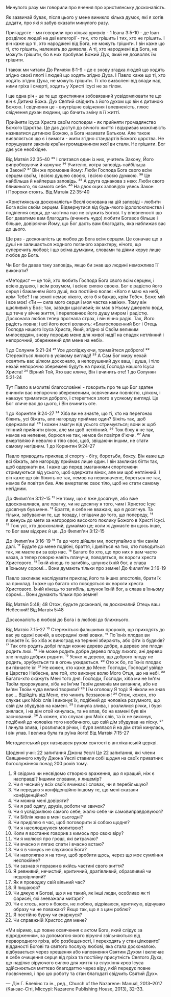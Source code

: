Минулого разу ми говорили про вчення про християнську досконалість. 

Як зазвичай буває, після цього у мене виникло кілька думок, які я хотів додати, про які я забув сказати минулого разу. 

Пригадуєте - ми говорили про кілька уривків - 1 Івана 3:5-10 - де Іван розділює людей на дві категорії - тих, хто грішить і тих, хто не грішить. І він каже що ті, хто народжені від Бога, не можуть грішити. І він каже що ті, хто грішить, належать до диявола. А ті, хто народжені від Бога, не можуть грішити, бо в них пробуває Божий Дух, який не дозволяє їм грішити.

І також ми читали До Римлян 8:1-9 - де є знову згадка людей що ходять згідно своєї плоті і людей що ходять згідно Духа. І Павло каже що ті, хто ходять згідно Духа, не можуть грішити. Ті хто визволені від влади над ними гріха і смерті, ходить у Христі Ісусі не за тілом. 

І ще одна річ - це те що християнин зобовязаний усвідомлювати те що він є Дитина Божа. Дух Святий свідчить з його духом що він є дитиною Божою. І свідчення це - внутрішнє свідчення і впевненість, плюс свідчення духан людини, що бачить зміну в її житті.

Прийняти Ісуса Христа своїм господом - як прийняти громадянство Божого Царства. Це дає доступ до вічного життя і відкриває можливість називатися дитиною Божою, а Бога називати Батьком. Але також виявляється що є і вимоги - жити згідно стандартів Божого царства. Не порушувати законів країни громадянином якої ви стали. Не грішити. Бог дає усе необхідне.


Від Матвія 22:35-40
³⁵ І спитався один із них, учитель Закону, Його випробовуючи й кажучи: ³⁶ Учителю, котра заповідь найбільша в Законі? ³⁷ Він же промовив йому: Люби Господа Бога свого всім серцем своїм, і всією душею своєю, і всією своєю думкою. ³⁸ Це найбільша й найперша заповідь. ³⁹ А друга однакова з нею: Люби свого ближнього, як самого себе. ⁴⁰ На двох оцих заповідях увесь Закон і Пророки стоять. 
Від Матвія 22:35-40

«Християнська досконалість» Веслі основана на цій заповіді - любити Бога всім своїм серцем. Відвернутися від будь-якого ідолопоклонства і поділення серця, де частина нас не служить Богові. І у впевненості що Бог даватиме вам благодать (вчинить чудо) любити Богавсе більше і більше, довіряючи Йому, що Бог дасть вам благодать, яка наближає вас до цього. 

Ще раз - досконалість це любов до Бога всім серцем. Це означає що в душі не залишається жодного поганого характеру, нічого, що суперечить любові; і що всіма думками, словами та діями керує лише любов до Бога.

Чи Бог би давав таку заповідь, якщо би знав що людині неможливо її виконати? 

«Методист — це той, хто любить Господа Бога свого всім серцем, і всією душею, і всім розумом, і всією силою своєю. Бог є радістю його серця і бажанням його душі, яка постійно волає: «Кого я маю на небі, крім Тебе? І на землі немає нікого, кого б я бажав, крім Тебе». Боже мій і все моє! «Ти — сила мого серця і моя частка навіки». Тому він щасливий у Бозі; так, завжди щасливий; як має в Ньому джерело води, що тече у вічне життя, і переповнює його душу миром і радістю. Досконала любов тепер прогнала страх, і він вічно радіє. Так, Його радість повна; і всі його кості волають: «Благословенний Бог і Отець Господа нашого Ісуса Христа, Який, згідно зі Своїм великим милосердям, знову породив мене для живої надії на спадок нетлінний і непорочний, збережений для мене на небі».

1 до Солунян 5:21-24
²¹ Усе досліджуючи, тримайтеся доброго! ²² Стережіться лихого в усякому вигляді! ²³ А Сам Бог миру нехай освятить вас цілком досконало, а непорушений дух ваш, і душа, і тіло нехай непорочно збережені будуть на прихід Господа нашого Ісуса Христа! ²⁴ Вірний Той, Хто вас кличе, Він і вчинить оте!
1 до Солунян 5:21-24

Тут Павло в молитві благословінні - говорить про те що Бог здатен вчинити вас непорочно збереженими, освяченими повністю, цілком, і наказує триматися доброго, і стерегтися злого в усякому вигляді. Це Бог кличе вас до цього, і Він вчинить оте.

1 до Коринтян 9:24-27
²⁴ Хіба ви не знаєте, що ті, хто на перегонах біжить, усі біжать, але нагороду приймає один? Біжіть так, щоб одержали ви! 
²⁵ І кожен змагун від усього стримується; вони ж щоб тлінний прийняти вінок, але ми щоб нетлінний. ²⁶ Тож біжу я не так, немов на непевне, борюся не так, немов би повітря б'ючи. ²⁷ Але вмертвляю й неволю я тіло своє, щоб, звіщаючи іншим, не стати самому негідним.
1 до Коринтян 9:24-27

Павло приводить приклад зі спорту - бігу, боротьби, боксу. Він каже що всі біжать, але нагороду приймає лише один. І він закликає бігти так, щоб одержати ви. І каже що перед змаганнями спортсмени стримуються від усього, щоб одержати вінок, але ми щоб нетлінний. І він каже що він біжить не так, немов на невизначене, бореться не так, немов би повітря бив. Але вмертвляє своє тіло, щоб не стати самому негідним.

До Филип'ян 3:12-15
¹² Не тому, що я вже досягнув, або вже вдосконалився, але прагну, чи не досягну я того, чим і Христос Ісус досягнув був мене. ¹³ Браття, я себе не вважаю, що я досягнув. Та тільки, забуваючи те, що позаду, і спішачи до того, що попереду, ¹⁴ я женусь до мети за нагородою високого поклику Божого в Христі Ісусі. ¹⁵ Тож усі, хто досконалий, думаймо це; коли ж думаєте ви щось інше, то Бог вам відкриє й це. 
До Филип'ян 3:12-15


До Филип'ян 3:16-19
¹⁶ Та до чого дійшли ми, поступаймо в тім самім далі. ¹⁷ Будьте до мене подібні, браття, і дивіться на тих, хто поводиться так, як маєте ви за взір нас. ¹⁸ Багато бо хто, що про них я вам часто казав, а тепер говорю навіть плачучи, поводяться, як вороги хреста Христового. ¹⁹ Їхній кінець то загибіль, шлунок їхній бог, а слава в їхньому соромі... Вони думають тільки про земне!
До Филип'ян 3:16-19

Павло закликає наслідувати приклад його та інших апостолів, брати їх за приклад. І каже що багато хто поводяться як вороги хреста Христового. Їхній кінець то загибіль, шлунок їхній бог, а слава в їхньому соромі... Вони думають тільки про земне!

Від Матвія 5:48;
48 Отож, будьте досконалі, як досконалий Отець ваш Небесний!
Від Матвія  5:48

Досконалість в любові до Бога і в любові до ближнього. 

Від Матвія 7:15-27
¹⁵ Стережіться фальшивих пророків, що приходять до вас ув одежі овечій, а всередині хижі вовки.
¹⁶ По їхніх плодах ви пізнаєте їх. Бо хіба ж виноград на тернині збирають, або фіґи із будяків? ¹⁷ Так ото родить добрі плоди кожне дерево добре, а дерево зле плоди родить лихі. ¹⁸ Не може родить добре дерево плоду лихого, ані дерево зле плодів добрих родити. ¹⁹ Усяке ж дерево, що доброго плоду не родить, зрубується та в огонь укидається. ²⁰ Ото ж бо, по їхніх плодах ви пізнаєте їх! ²¹ Не кожен, хто каже до Мене: Господи, Господи! увійде в Царство Небесне, але той, хто виконує волю Мого Отця, що на небі. 
²² Багато-хто скажуть Мені того дня: Господи, Господи, хіба ми не Ім'ям Твоїм пророкували, хіба не Ім'ям Твоїм демонів ми виганяли, або не Ім'ям Твоїм чуда великі творили? ²³ І їм оголошу Я тоді: Я ніколи не знав вас... Відійдіть від Мене, хто чинить беззаконня! ²⁴ Отож, кожен, хто слухає цих Моїх слів і виконує їх, подібний до чоловіка розумного, що свій дім збудував на камені. ²⁵ І линула злива, і розлилися річки, і буря знялася, і на дім отой кинулась, та не впав, бо на камені був він заснований. ²⁶ А кожен, хто слухає цих Моїх слів, та їх не виконує, подібний до чоловіка того необачного, що свій дім збудував на піску. ²⁷ І линула злива, і розлилися річки, і буря знялася й на дім отой кинулась, і він упав. І велика була та руїна його!
Від Матвія 7:15-27

Методистський рух називався рухом святості в англіканській церкві. 

Щоденні учні: 22 запитання Джона Уеслі
Це 22 запитання, які члени Священного клубу Джона Уеслі ставили собі щодня на своїх приватних богослужіннях понад 200 років тому.

1. Я свідомо чи несвідомо створюю враження, що я кращий, ніж є насправді? Іншими словами, я лицемір?
2. Чи я чесний у всіх своїх вчинках і словах, чи я перебільшую?
3. Чи передаю я конфіденційно іншому те, що мені сказали конфіденційно?
4. Чи можна мені довіряти?
5. Чи я раб одягу, друзів, роботи чи звичок?
6. Чи я усвідомлюю самого себе, жалю себе чи самовиправдовуюся?
7. Чи Біблія жива в мені сьогодні?
8. Чи приділяю я час, щоб поговорити зі собою щодня?
9. Чи я насолоджуюся молитвою?
10. Коли я востаннє говорив з кимось про свою віру?
11. Чи я молюся про гроші, які витрачаю?
12. Чи вчасно я лягаю спати і вчасно встаю?
13. Чи я в чомусь не слухаюся Бога?
14. Чи наполягаю я на тому, щоб зробити щось, через що моє сумління неспокійне?
15. Чи зазнав я поразки в якійсь частині свого життя?
16. Я ревнивий, нечистий, критичний, дратівливий, образливий чи недовірливий?
17. Як я проводжу свій вільний час?
18. Я пишаюся?
19. Чи дякую я Богові, що я не такий, як інші люди, особливо як ті фарисеї, які зневажали митаря?
20. Чи є хтось, кого я боюся, не люблю, відрікаюся, критикую, відчуваю образу чи не поважаю? Якщо так, що я з цим роблю?
21. Я постійно бурчу чи скаржуся?
22. Чи справжній Христос для мене?


«Ми віримо, що повне освячення є актом Бога, який слідує за відродженням, за допомогою якого віруючі звільняються від первородного гріха, або розбещеності, і переходять у стан цілковитої відданості Богові та святого послуху любові, яка стала досконалою. відбувається через хрещення або наповнення Святим Духом і включає в себе очищення серця від гріха та постійну присутність Святого Духа, що наділяє віруючого силою для життя та служіння кров Ісуса здійснюється миттєво благодаттю через віру, якій передує повне посвячення, і про цю роботу та стан благодаті свідчить Святий Дух».

—  Дін Г. Блевінс та ін., ред., Church of the Nazarene: Manual, 2013–2017 (Канзас-Сіті, Міссурі: Nazarene Publishing House, 2013), 32–33.
